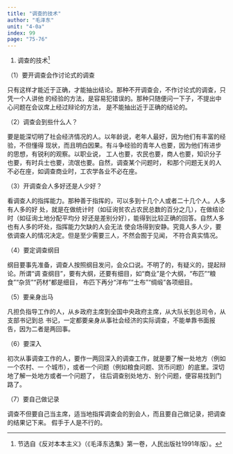 ```yaml
---
title: "调查的技术"
author: "毛泽东"
unit: "4-0a"
index: 99
page: "75-76"
---
```


1. 调查的技术[^1-a]

（1）要开调查会作讨论式的调查

只有这样才能近于正确，才能抽出结论。那种不开调查会，不作讨论式的调查，只凭一个人讲他
的经验的方法，是容易犯错误的。那种只随便问一下子，不提出中心问题在会议席上经过辩论的方法，
是不能抽出近于正确的结论的。

（2）调查会到些什么人？

要是能深切明了社会经济情况的人。以年龄说，老年人最好，因为他们有丰富的经验，不但懂得
现状，而且明白因果。有斗争经验的青年人也要，因为他们有进步的思想，有锐利的观察。以职业说，
工人也要，农民也要，商人也要，知识分子也要，有时兵士也要，流氓也要。自然，调查某个问题时，
和那个问题无关的人不必在座，如调查商业时，工农学各业不必在座。

（3）开调查会人多好还是人少好？

看调查人的指挥能力。那种善于指挥的，可以多到十几个人或者二十几个人。人多有人多的好
处，就是在做统计时（如征询贫农占农民总数的百分之几），在做结论时（如征询土地分配平均分
好还是差别分好），能得到比较正确的回答。自然人多也有人多的坏处，指挥能力欠缺的人会无法
使会场得到安静。究竟人多人少，要依调查人的情况决定。但是至少需要三人，不然会囿于见闻，
不符合真实情况。

（4）要定调查纲目

纲目要事先准备，调查人按照纲目发问，会众口说。不明了的，有疑义的，提起辩论。所谓“调
查纲目”，要有大纲，还要有细目，如“商业”是个大纲，“布匹”“粮食”“杂货”“药材”都是细目，
布匹下再分“洋布”“土布”“绸缎”各项细目。

（5）要亲身出马

凡担负指导工作的人，从乡政府主席到全国中央政府主席，从大队长到总司令，从支部书记到总
书记，一定都要亲身从事社会经济的实际调查，不能单靠书面报告，因为二者是两回事。

（6）要深入

初次从事调查工作的人，要作一两回深入的调查工作，就是要了解一处地方（例如一个农村、一
个城市），或者一个问题（例如粮食问题、货币问题）的底里。深切地了解一处地方或者一个问题了，
往后调查别处地方、别个问题，便容易找到门路了。

[^1-a]: 节选自《反对本本主义》（《毛泽东选集》第一卷，人民出版社1991年版）。

（7）要自己做记录

调查不但要自己当主席，适当地指挥调查会的到会人，而且要自己做记录，把调查的结果记下来。
假手于人是不行的。
